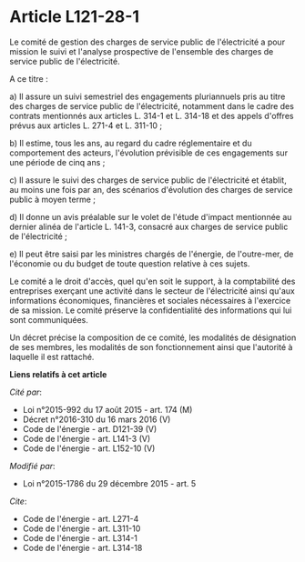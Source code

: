# Article L121-28-1

Le comité de gestion des charges de service public de l'électricité a pour mission le suivi et l'analyse prospective de
l'ensemble des charges de service public de l'électricité.

A ce titre : 

a) Il assure un suivi semestriel des engagements pluriannuels pris au titre des charges de service public de l'électricité,
notamment dans le cadre des contrats mentionnés aux articles L. 314-1 et L. 314-18 et des appels d'offres prévus aux articles
L. 271-4 et L. 311-10 ; 

b) Il estime, tous les ans, au regard du cadre réglementaire et du comportement des acteurs, l'évolution prévisible de ces
engagements sur une période de cinq ans ; 

c) Il assure le suivi des charges de service public de l'électricité et établit, au moins une fois par an, des scénarios
d'évolution des charges de service public à moyen terme ; 

d) Il donne un avis préalable sur le volet de l'étude d'impact mentionnée au dernier alinéa de l'article L. 141-3, consacré
aux charges de service public de l'électricité ; 

e) Il peut être saisi par les ministres chargés de l'énergie, de l'outre-mer, de l'économie ou du budget de toute question
relative à ces sujets. 

Le comité a le droit d'accès, quel qu'en soit le support, à la comptabilité des entreprises exerçant une activité dans le
secteur de l'électricité ainsi qu'aux informations économiques, financières et sociales nécessaires à l'exercice de sa
mission. Le comité préserve la confidentialité des informations qui lui sont communiquées. 

Un décret précise la composition de ce comité, les modalités de désignation de ses membres, les modalités de son
fonctionnement ainsi que l'autorité à laquelle il est rattaché.

**Liens relatifs à cet article**

_Cité par_:

  - Loi n°2015-992 du 17 août 2015 - art. 174 (M)
  - Décret n°2016-310 du 16 mars 2016 (V)
  - Code de l'énergie - art. D121-39 (V)
  - Code de l'énergie - art. L141-3 (V)
  - Code de l'énergie - art. L152-10 (V)

_Modifié par_:

  - Loi n°2015-1786 du 29 décembre 2015 - art. 5

_Cite_:

  - Code de l'énergie - art. L271-4
  - Code de l'énergie - art. L311-10
  - Code de l'énergie - art. L314-1
  - Code de l'énergie - art. L314-18
